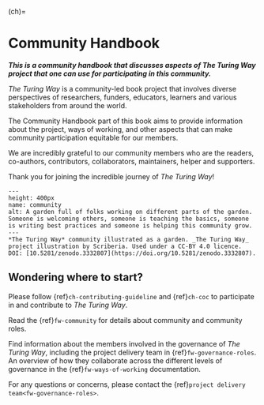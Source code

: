 (ch)=
# Community Handbook

***This is a community handbook that discusses aspects of The Turing Way project that one can use for participating in this community.***

_The Turing Way_ is a community-led book project that involves diverse perspectives of researchers, funders, educators, learners and various stakeholders from around the world.

The Community Handbook part of this book aims to provide information about the project, ways of working, and other aspects that can make community participation equitable for our members.

We are incredibly grateful to our community members who are the readers, co-authors, contributors, collaborators, maintainers, helper and supporters.

Thank you for joining the incredible journey of _The Turing Way_!

```{figure} ../figures/community.*
---
height: 400px
name: community
alt: A garden full of folks working on different parts of the garden. Someone is welcoming others, someone is teaching the basics, someone is writing best practices and someone is helping this community grow.
---
*The Turing Way* community illustrated as a garden. _The Turing Way_ project illustration by Scriberia. Used under a CC-BY 4.0 licence. DOI: [10.5281/zenodo.3332807](https://doi.org/10.5281/zenodo.3332807).
```

## Wondering where to start?

Please follow {ref}`ch-contributing-guideline` and {ref}`ch-coc` to participate in and contribute to _The Turing Way_.

Read the {ref}`fw-community` for details about community and community roles.

Find information about the members involved in the governance of _The Turing Way_, including the project delivery team in {ref}`fw-governance-roles`.
An overview of how they collaborate across the different levels of governance in the {ref}`fw-ways-of-working` documentation.

For any questions or concerns, please contact the {ref}`project delivery team<fw-governance-roles>`.